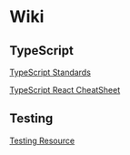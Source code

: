 # Wiki



## TypeScript

[TypeScript Standards](https://github.com/basarat/typescript-book/blob/master/docs/styleguide/styleguide.md#variable-and-function)

[TypeScript React CheatSheet](https://github.com/typescript-cheatsheets/react)



## Testing

[Testing Resource](https://livebook.manning.com/book/the-art-of-unit-testing/chapter-1/13)
